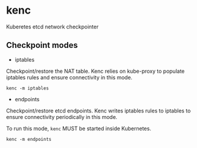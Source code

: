 # kenc

Kuberetes etcd network checkpointer

## Checkpoint modes

- iptables

Checkpoint/restore the NAT table. Kenc relies on kube-proxy to populate iptables rules and ensure connectivity in this mode.

```
kenc -m iptables
```

- endpoints

Checkpoint/restore etcd endpoints. Kenc writes iptables rules to iptables to ensure connectivity periodically in this mode.

To run this mode, `kenc` MUST be started inside Kubernetes.

```
kenc -m endpoints
```
